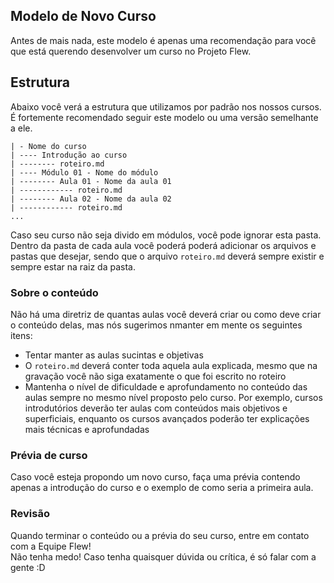 ## Modelo de Novo Curso
Antes de mais nada, este modelo é apenas uma recomendação para você que está querendo desenvolver um curso no 
Projeto Flew.


## Estrutura
Abaixo você verá a estrutura que utilizamos por padrão nos nossos cursos. É fortemente recomendado seguir este modelo ou uma versão semelhante a ele.
```
| - Nome do curso
| ---- Introdução ao curso
| -------- roteiro.md
| ---- Módulo 01 - Nome do módulo
| -------- Aula 01 - Nome da aula 01
| ------------ roteiro.md
| -------- Aula 02 - Nome da aula 02
| ------------ roteiro.md
...
```
Caso seu curso não seja divido em módulos, você pode ignorar esta pasta.
Dentro da pasta de cada aula você poderá poderá adicionar os arquivos e pastas que desejar, sendo que o arquivo ``roteiro.md`` deverá sempre existir e sempre estar na raiz da pasta.

### Sobre o conteúdo
Não há uma diretriz de quantas aulas você deverá criar ou como deve criar o conteúdo delas, mas nós sugerimos nmanter em mente os seguintes itens:
- Tentar manter as aulas sucintas e objetivas
- O ``roteiro.md`` deverá conter toda aquela aula explicada, mesmo que na gravação você não siga exatamente o que foi escrito no roteiro
- Mantenha o nível de dificuldade e aprofundamento no conteúdo das aulas sempre no mesmo nível proposto pelo curso. Por exemplo, cursos introdutórios deverão ter aulas com conteúdos mais objetivos e superficiais, enquanto os cursos avançados poderão ter explicações mais técnicas e aprofundadas

### Prévia de curso
Caso você esteja propondo um novo curso, faça uma prévia contendo apenas a introdução do curso e o exemplo de como seria a primeira aula.

### Revisão
Quando terminar o conteúdo ou a prévia do seu curso, entre em contato com a Equipe Flew!  
Não tenha medo! Caso tenha quaisquer dúvida ou crítica, é só falar com a gente :D
